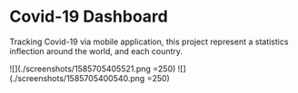 # Covid-19 Dashboard

Tracking Covid-19 via mobile application, this project represent a statistics inflection around the world, and each country.

![](./screenshots/1585705405521.png =250)
![](./screenshots/1585705400540.png =250)
